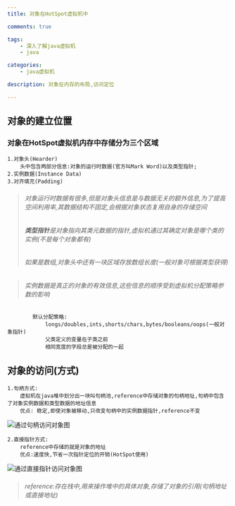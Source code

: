 ```yaml
---
title: 对象在HotSpot虚拟机中

comments: true    

tags: 
    - 深入了解java虚拟机
    - java

categories: 
    - java虚拟机

description: 对象在内存的布局,访问定位

---
```


## 对象的建立位置
### 对象在HotSpot虚拟机内存中存储分为三个区域
    1.对象头(Hearder)
        头中包含两部分信息:对象的运行时数据(官方叫Mark Word)以及类型指针;
    2.实例数据(Instance Data)
    3.对齐填充(Padding)

> ###### 对象运行时数据有很多,但是对象头信息是与数据无关的额外信息,为了提高空间利用率,其数据结构不固定,会根据对象状态复用自身的存储空间
> ###### **类型指针**是对象指向其类元数据的指针,虚拟机通过其确定对象是哪个类的实例(不是每个对象都有)
> ###### 如果是数组,对象头中还有一块区域存放数组长度(一般对象可根据类型获得)

> ###### 实例数据是真正的对象的有效信息,这些信息的顺序受到虚拟机分配策略参数的影响
            默认分配策略: 
                longs/doubles,ints,shorts/chars,bytes/booleans/oops(一般对象指针)
                父类定义的变量在子类之前
                相同宽度的字段总是被分配的一起

## 对象的访问(方式)
    1.句柄方式:     
        虚拟机在java堆中划分出一块叫句柄池,reference中存储对象的句柄地址,句柄中包含了对象实例数据和类型数据的地址信息
        优点: 稳定,即使对象被移动,只改变句柄中的实例数据指针,reference不变
![通过句柄访问对象图](http://okow3aoov.bkt.clouddn.com/object.jpg)

    2.直接指针方式:
        reference中存储的就是对象的地址
        优点:速度快,节省一次指针定位的开销(HotSpot使用)
![通过直接指针访问对象图](http://okow3aoov.bkt.clouddn.com/1bda289.jpg)
    
> ###### reference:存在栈中,用来操作堆中的具体对象,存储了对象的引用(句柄地址或直接地址)
